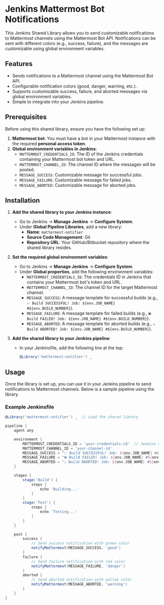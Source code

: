 # Jenkins Mattermost Bot Notifications

This Jenkins Shared Library allows you to send customizable notifications to Mattermost channels using the Mattermost Bot API. Notifications can be sent with different colors (e.g., success, failure), and the messages are customizable using global environment variables.

## Features

- Sends notifications to a Mattermost channel using the Mattermost Bot API.
- Configurable notification colors (good, danger, warning, etc.).
- Supports customizable success, failure, and aborted messages via global environment variables.
- Simple to integrate into your Jenkins pipeline.

## Prerequisites

Before using this shared library, ensure you have the following set up:

1. **Mattermost bot**: You must have a bot in your Mattermost instance with the required **personal access token**.
2. **Global environment variables in Jenkins**:
   - `MATTERMOST_CREDENTIALS_ID`: The ID of the Jenkins credentials containing your Mattermost bot token and URL.
   - `MATTERMOST_CHANNEL_ID`: The channel ID where the messages will be posted.
   - `MESSAGE_SUCCESS`: Customizable message for successful jobs.
   - `MESSAGE_FAILURE`: Customizable message for failed jobs.
   - `MESSAGE_ABORTED`: Customizable message for aborted jobs.

## Installation

1. **Add the shared library to your Jenkins instance**:
   - Go to Jenkins → **Manage Jenkins** → **Configure System**.
   - Under **Global Pipeline Libraries**, add a new library:
     - **Name**: `mattermost-notifier`
     - **Source Code Management**: Git
     - **Repository URL**: Your GitHub/Bitbucket repository where the shared library resides.

2. **Set the required global environment variables**:
   - Go to Jenkins → **Manage Jenkins** → **Configure System**.
   - Under **Global properties**, add the following environment variables:
     - `MATTERMOST_CREDENTIALS_ID`: The credentials ID in Jenkins that contains your Mattermost bot's token and URL.
     - `MATTERMOST_CHANNEL_ID`: The channel ID for the target Mattermost channel.
     - `MESSAGE_SUCCESS`: A message template for successful builds (e.g., `✅ Build SUCCESSFUL! Job: ${env.JOB_NAME} #${env.BUILD_NUMBER}`).
     - `MESSAGE_FAILURE`: A message template for failed builds (e.g., `❌ Build FAILED! Job: ${env.JOB_NAME} #${env.BUILD_NUMBER}`).
     - `MESSAGE_ABORTED`: A message template for aborted builds (e.g., `⚠️ Build ABORTED! Job: ${env.JOB_NAME} #${env.BUILD_NUMBER}`).

3. **Add the shared library to your Jenkins pipeline**:
   - In your Jenkinsfile, add the following line at the top:
     ```groovy
     @Library('mattermost-notifier') _
     ```

## Usage

Once the library is set up, you can use it in your Jenkins pipeline to send notifications to Mattermost channels. Below is a sample pipeline using the library.

### Example Jenkinsfile

```groovy
@Library('mattermost-notifier') _  // Load the shared library

pipeline {
    agent any

    environment {
        MATTERMOST_CREDENTIALS_ID = 'your-credentials-id'  // Jenkins credentials ID
        MATTERMOST_CHANNEL_ID = 'your-channel-id'
        MESSAGE_SUCCESS = "✅ Build SUCCESSFUL! Job: ${env.JOB_NAME} #${env.BUILD_NUMBER}"
        MESSAGE_FAILURE = "❌ Build FAILED! Job: ${env.JOB_NAME} #${env.BUILD_NUMBER}"
        MESSAGE_ABORTED = "⚠️ Build ABORTED! Job: ${env.JOB_NAME} #${env.BUILD_NUMBER}"
    }

    stages {
        stage('Build') {
            steps {
                echo 'Building...'
            }
        }
        stage('Test') {
            steps {
                echo 'Testing...'
            }
        }
    }

    post {
        success {
            // Send success notification with green color
            notifyMattermost(MESSAGE_SUCCESS, 'good')
        }
        failure {
            // Send failure notification with red color
            notifyMattermost(MESSAGE_FAILURE, 'danger')
        }
        aborted {
            // Send aborted notification with yellow color
            notifyMattermost(MESSAGE_ABORTED, 'warning')
        }
    }
}
